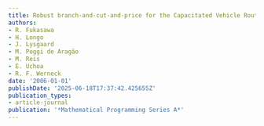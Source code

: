```yaml
---
title: Robust branch-and-cut-and-price for the Capacitated Vehicle Routing Problem
authors:
- R. Fukasawa
- H. Longo
- J. Lysgaard
- M. Poggi de Aragão
- M. Reis
- E. Uchoa
- R. F. Werneck
date: '2006-01-01'
publishDate: '2025-06-18T17:37:42.425655Z'
publication_types:
- article-journal
publication: '*Mathematical Programming Series A*'
---
```

